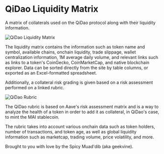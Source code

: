 # QiDao Liquidity Matrix

A matrix of collaterals used on the QiDao protocol along with their liquidity information.

![QiDao Liquidity Matrix](https://github.com/spicy-muaddib/qidao_liquidity_matrix/blob/main/qidao_liquidity_matrix.png?raw=true)

The liquidity matrix contains the information such as token name and symbol, available chains, onchain liquidity, trade slippage, wallet centralization information, 1M average daily volume, and relevant links such as links to a token's CoinGecko, CoinMarketCap, and native blockchain explorer. Data can be sorted directly from the site by table columns, or exported as an Excel-formatted spreadsheet. 

Additionally, a collateral risk grading is given based on a risk assessment performed on a linked rubric.

![QiDao Rubric](https://github.com/spicy-muaddib/qidao_liquidity_matrix/blob/main/qidao_rubric.png?raw=true)

The QiDao rubric is based on Aave's risk assessment matrix and is a way to analyze the health of a token in order to add it as collateral, in QiDao's case, to mint the MAI stablecoin.

The rubric takes into account various onchain data such as token holders, number of transactions, and token age, as well as global liquidity information such as marketcap, trading volume, price volatility, and more.

Brought to you with love by the Spicy Muad'dib (aka geekvine).
